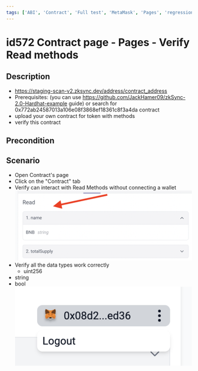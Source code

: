 ```yaml
---
tags: ['ABI', 'Contract', 'Full test', 'MetaMask', 'Pages', 'regression', 'Active']
---
```


# id572 Contract page - Pages - Verify Read methods

## Description
  - https://staging-scan-v2.zksync.dev/address/contract_address
  - Prerequisites: (you can use https://github.com/JackHamer09/zkSync-2.0-Hardhat-example guide) or search for 0x772ab24587013a106e08f3868ef18361c8f3a4da contract
  - upload your own contract for token with methods
  - verify this contract

## Precondition


## Scenario
- Open Contract's page
- Click on the "Contract" tab
- Verify can interact with Read Methods without connecting a wallet
  ![Screenshot](../../../../static/img/Pages/Contracts/id572_1.png)
- Verify all the data types work correctly
    - uint256
- string
- bool
  ![Screenshot](../../../../static/img/Pages/Contracts/id571_2.png)

